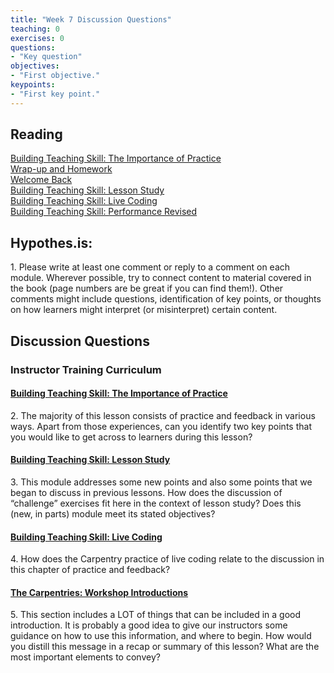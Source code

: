 ```yaml
---	
title: "Week 7 Discussion Questions"	
teaching: 0	
exercises: 0	
questions:	
- "Key question"	
objectives:	
- "First objective."	
keypoints:	
- "First key point."	
---
```


## Reading
[Building Teaching Skill: The Importance of Practice](https://carpentries.github.io/instructor-training/11-practice-teaching/)  
[Wrap-up and Homework](https://carpentries.github.io/instructor-training/12-homework/index.html)  
[Welcome Back](http://carpentries.github.io/instructor-training/13-second-welcome/index.html)   
[Building Teaching Skill: Lesson Study](https://carpentries.github.io/instructor-training/14-lesson-study/)  
[Building Teaching Skill: Live Coding](https://carpentries.github.io/instructor-training/15-live/)  
[Building Teaching Skill: Performance Revised](http://carpentries.github.io/instructor-training/17-performance/index.html)

## Hypothes.is: 
1\. Please write at least one comment or reply to a comment on each module. Wherever possible, try to connect content to material covered in the book (page numbers are be great if you can find them!). Other comments might include questions, identification of key points, or thoughts on how learners might interpret (or misinterpret) certain content.

## Discussion Questions

### Instructor Training Curriculum
#### [Building Teaching Skill: The Importance of Practice](https://carpentries.github.io/instructor-training/11-practice-teaching/)
2\. The majority of this lesson consists of practice and feedback in various ways. Apart from those experiences, can you identify two key points that you would like to get across to learners during this lesson?

#### [Building Teaching Skill: Lesson Study](https://carpentries.github.io/instructor-training/14-lesson-study/)
3\. This module addresses some new points and also some points that we began to discuss in previous lessons. How does the discussion of “challenge” exercises fit here in the context of lesson study? Does this (new, in parts) module meet its stated objectives?

#### [Building Teaching Skill: Live Coding](https://carpentries.github.io/instructor-training/15-live/)
4\. How does the Carpentry practice of live coding relate to the discussion in this chapter of practice and feedback?

#### [The Carpentries: Workshop Introductions](https://carpentries.github.io/instructor-training/19-introductions/)
5\. This section includes a LOT of things that can be included in a good introduction. It is probably a good idea to give our instructors some guidance on how to use this information, and where to begin. How would you distill this message in a recap or summary of this lesson? What are the most important elements to convey?
